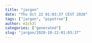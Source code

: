 ```yaml
---
title: "jargon"
date: "Thu Oct 22 01:03:37 CEST 2020"
tags: ["jargon", "pipotron"]
author: m1ch3l
categories: ["generated"]
slug: "jargon/2020-10-22-01:03:37"
---
```



